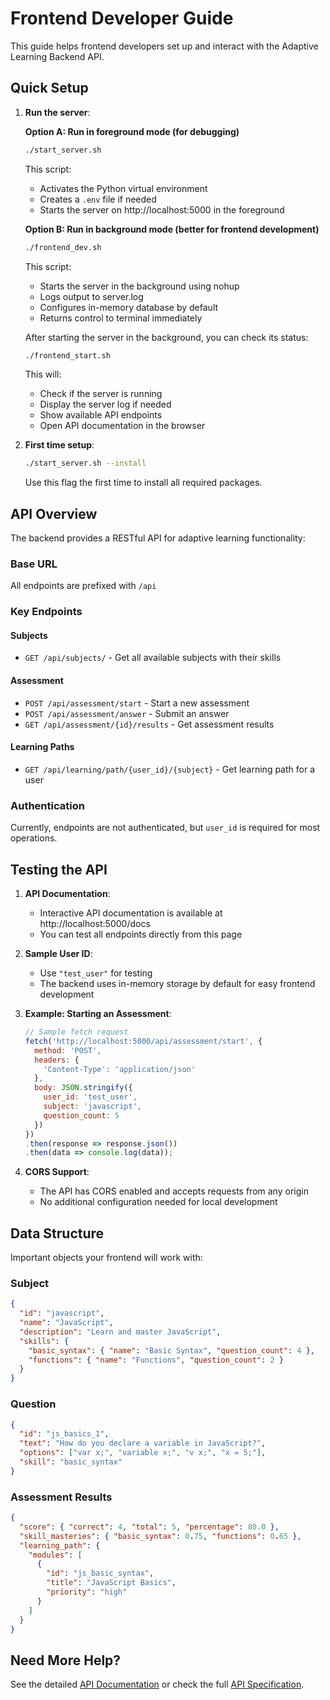 # Frontend Developer Guide

This guide helps frontend developers set up and interact with the Adaptive Learning Backend API.

## Quick Setup

1. **Run the server**:

   **Option A: Run in foreground mode (for debugging)**
   ```bash
   ./start_server.sh
   ```
   This script:
   - Activates the Python virtual environment
   - Creates a `.env` file if needed
   - Starts the server on http://localhost:5000 in the foreground

   **Option B: Run in background mode (better for frontend development)**
   ```bash
   ./frontend_dev.sh
   ```
   This script:
   - Starts the server in the background using nohup
   - Logs output to server.log
   - Configures in-memory database by default
   - Returns control to terminal immediately

   After starting the server in the background, you can check its status:
   ```bash
   ./frontend_start.sh
   ```
   This will:
   - Check if the server is running
   - Display the server log if needed
   - Show available API endpoints
   - Open API documentation in the browser

2. **First time setup**:
   ```bash
   ./start_server.sh --install
   ```
   Use this flag the first time to install all required packages.

## API Overview

The backend provides a RESTful API for adaptive learning functionality:

### Base URL
All endpoints are prefixed with `/api`

### Key Endpoints

#### Subjects
- `GET /api/subjects/` - Get all available subjects with their skills

#### Assessment
- `POST /api/assessment/start` - Start a new assessment
- `POST /api/assessment/answer` - Submit an answer
- `GET /api/assessment/{id}/results` - Get assessment results

#### Learning Paths
- `GET /api/learning/path/{user_id}/{subject}` - Get learning path for a user

### Authentication

Currently, endpoints are not authenticated, but `user_id` is required for most operations.

## Testing the API

1. **API Documentation**:
   - Interactive API documentation is available at http://localhost:5000/docs
   - You can test all endpoints directly from this page

2. **Sample User ID**:
   - Use `"test_user"` for testing
   - The backend uses in-memory storage by default for easy frontend development

3. **Example: Starting an Assessment**:

   ```javascript
   // Sample fetch request
   fetch('http://localhost:5000/api/assessment/start', {
     method: 'POST',
     headers: {
       'Content-Type': 'application/json'
     },
     body: JSON.stringify({
       user_id: 'test_user',
       subject: 'javascript',
       question_count: 5
     })
   })
   .then(response => response.json())
   .then(data => console.log(data));
   ```

4. **CORS Support**:
   - The API has CORS enabled and accepts requests from any origin
   - No additional configuration needed for local development

## Data Structure

Important objects your frontend will work with:

### Subject
```json
{
  "id": "javascript",
  "name": "JavaScript",
  "description": "Learn and master JavaScript",
  "skills": {
    "basic_syntax": { "name": "Basic Syntax", "question_count": 4 },
    "functions": { "name": "Functions", "question_count": 2 }
  }
}
```

### Question
```json
{
  "id": "js_basics_1",
  "text": "How do you declare a variable in JavaScript?",
  "options": ["var x;", "variable x;", "v x;", "x = 5;"],
  "skill": "basic_syntax"
}
```

### Assessment Results
```json
{
  "score": { "correct": 4, "total": 5, "percentage": 80.0 },
  "skill_masteries": { "basic_syntax": 0.75, "functions": 0.65 },
  "learning_path": {
    "modules": [
      {
        "id": "js_basic_syntax",
        "title": "JavaScript Basics",
        "priority": "high"
      }
    ]
  }
}
```

## Need More Help?

See the detailed [API Documentation](api/README.md) or check the full [API Specification](api/FULL_API_SPEC.md).